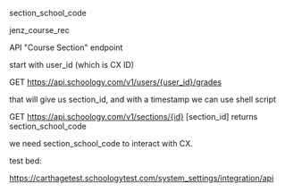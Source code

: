 section_school_code

jenz_course_rec

API "Course Section" endpoint

start with user_id (which is CX ID)

GET https://api.schoology.com/v1/users/{user_id}/grades

that will give us section_id, and with a timestamp we can use shell script


GET https://api.schoology.com/v1/sections/{id}
[section_id]
returns section_school_code

we need section_school_code to interact with CX.


test bed:

https://carthagetest.schoologytest.com/system_settings/integration/api
